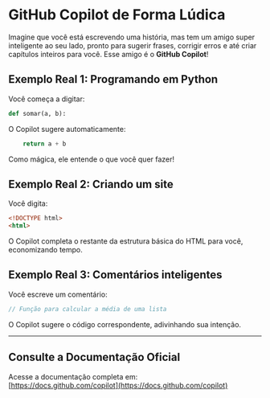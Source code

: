 # GitHub Copilot de Forma Lúdica

Imagine que você está escrevendo uma história, mas tem um amigo super inteligente ao seu lado, pronto para sugerir frases, corrigir erros e até criar capítulos inteiros para você. Esse amigo é o **GitHub Copilot**!

## Exemplo Real 1: Programando em Python

Você começa a digitar:

```python
def somar(a, b):
```

O Copilot sugere automaticamente:

```python
    return a + b
```

Como mágica, ele entende o que você quer fazer!

## Exemplo Real 2: Criando um site

Você digita:

```html
<!DOCTYPE html>
<html>
```

O Copilot completa o restante da estrutura básica do HTML para você, economizando tempo.

## Exemplo Real 3: Comentários inteligentes

Você escreve um comentário:

```javascript
// Função para calcular a média de uma lista
```

O Copilot sugere o código correspondente, adivinhando sua intenção.

---

## Consulte a Documentação Oficial

Acesse a documentação completa em:  
[https://docs.github.com/copilot](https://docs.github.com/copilot)